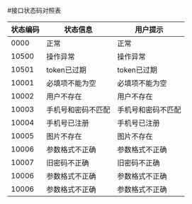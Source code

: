 #接口状态码对照表

| 状态编码 | 状态信息 | 用户提示 |
| -- | -- | -- |
| 0000 | 正常 | 正常 |
| 10500 | 操作异常 | 操作异常 |
| 10501 | token已过期 | token已过期 |
| 10001 | 必填项不能为空 | 必填项不能为空 |
| 10002 | 用户不存在 | 用户不存在 |
| 10003 | 手机号和密码不匹配 | 手机号和密码不匹配 |
| 10004 | 手机号已注册 | 手机号已注册 |
| 10005 | 图片不存在 | 图片不存在 |
| 10006 | 参数格式不正确 | 参数格式不正确 |
| 10007 | 旧密码不正确 | 旧密码不正确 |
| 10006 | 参数格式不正确 | 参数格式不正确 |
| 10006 | 参数格式不正确 | 参数格式不正确 |

